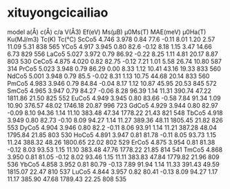 # xituyongcicailiao
model  a(Å)   c(Å)   c/a  V(Å3) Ef(eV)  Ms(μB)  μ0Ms(T)  MAE(meV)  μ0Ha(T)  Ku(MJ/m3)  Tc(K)  Tc(℃)
ScCo5  4.746  3.978  0.84 77.6  -0.11    8.01    1.20     2.57      11.09     5.31      838    565
YCo5   4.917  3.945  0.80 82.6  -0.12    8.18    1.15     3.47      14.66     6.73      829    556
LaCo5  5.027  3.972  0.79 86.92 -0.22    8.25    1.11     4.81      20.17     8.87      803    530
CeCo5  4.875  4.020  0.82 82.75 -0.12    7.21    1.01     5.58      26.74     10.80     587    314
PrCo5  5.023  3.948  0.79 86.29  0.00    8.33    1.12     10.41     43.16     19.33     833    560
NdCo5  5.001  3.948  0.79 85.5	-0.02    8.31    1.13     10.75     44.68     20.14     833    560
PmCo5  4.983  3.946  0.79 84.84	-0.04    8.17    1.12 	  10.87     45.95     20.53     845    572
SmCo5  4.965  3.947 	0.79 	84.27	-0.06 	8.28 	96.39 	1.14 	11.31 	390.74 	47.22 	1811.86 	21.50 	825 	552
EuCo5  4.949  3.945 	0.80 	83.66	-0.58 	7.84 	91.34 	1.09 	10.90 	376.57 	48.02 	1746.18 	20.87 	996 	723
GdCo5  4.929  3.944 	0.80 	82.97	-0.09 	8.10 	94.36 	1.14 	11.10 	383.48 	47.34 	1778.22 	21.43 	821 	548
TbCo5  4.918  3.949 	0.80 	82.73	-0.10 	8.09 	94.27 	1.14 	11.27 	389.36 	48.11 	1805.45 	21.82 	826 	553
DyCo5  4.904  3.946 	0.80 	82.2	-0.11 	8.06 	93.91 	1.14 	11.21 	387.28 	48.04 	1795.84 	21.85 	803 	530
HoCo5  4.891  3.947 	0.81 	81.78	-0.11 	8.05 	93.73 	1.15 	11.24 	388.32 	48.26 	1800.65 	22.02 	802 	529
ErCo5  4.875  3.954 	0.81 	81.38	-0.12 	8.03 	93.53 	1.15 	11.10 	383.48 	47.76 	1778.22 	21.85 	814 	541
TmCo5  4.868  3.950 	0.81 	81.05	-0.12 	8.02 	93.46 	1.15 	11.11 	383.83 	47.84 	1779.82 	21.96 	809 	536
YbCo5  4.858  3.952 	0.81 	80.79	-0.13 	7.89 	91.94 	1.14 	11.33 	391.43 	49.59 	1815.07 	22.47 	810 	537
LuCo5  4.844  3.957 	0.82 	80.41	-0.13 	8.09 	94.27 	1.17 	11.17 	385.90 	47.68 	1789.43 	22.25 	808 	535
